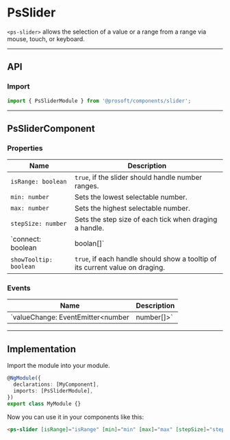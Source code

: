 <link href="style.css" rel="stylesheet"></link>

# PsSlider <a name="PsSlider"></a>

`<ps-slider>` allows the selection of a value or a range from a range via mouse, touch, or keyboard.

---

## API <a name="PsSliderApi"></a>

### Import <a name="PsSliderImport"></a>

```ts | js
import { PsSliderModule } from '@prosoft/components/slider';
```

---

## PsSliderComponent <a name="PsSliderComponent"></a>

### Properties <a name="PsSliderComponentProperties"></a>

| Name                          | Description                                                                                                               |
| ----------------------------- | ------------------------------------------------------------------------------------------------------------------------- |
| `isRange: boolean`            | `true`, if the slider should handle number ranges.                                                                        |
| `min: number`                 | Sets the lowest selectable number.                                                                                        |
| `max: number`                 | Sets the highest selectable number.                                                                                       |
| `stepSize: number`            | Sets the step size of each tick when draging a handle.                                                                    |
| `connect: boolean | boolan[]` | `true`, if the handle should be connected via border. For multiple handles provide individual connected states via array. |
| `showTooltip: boolean`        | `true`, if each handle should show a tooltip of its current value on draging.                                             |

### Events <a name="PsSliderComponentEvents"></a>

| Name                                           | Description                    |
| ---------------------------------------------- | ------------------------------ |
| `valueChange: EventEmitter<number | number[]>` | Emitted, if the value changed. |

---

## Implementation <a name="PsSliderImplementation"></a>

Import the module into your module.

```ts | js
@NgModule({
  declarations: [MyComponent],
  imports: [PsSliderModule],
})
export class MyModule {}
```

Now you can use it in your components like this:

```html
<ps-slider [isRange]="isRange" [min]="min" [max]="max" [stepSize]="stepSize" [connect]="connect" [showTooltip]="showTooltip"></ps-slider>
```
